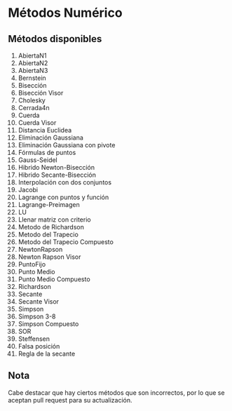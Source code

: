 # Métodos Numérico

## Métodos disponibles

1. AbiertaN1
2. AbiertaN2
3. AbiertaN3
4. Bernstein
5. Bisección
6. Bisección Visor
7. Cholesky
8. Cerrada4n
9. Cuerda
10. Cuerda Visor
11. Distancia Euclidea
12. Eliminación Gaussiana
13. Eliminación Gaussiana con pivote
14. Fórmulas de puntos
15. Gauss-Seidel
16. Hibrido Newton-Bisección
17. Hibrido Secante-Bisección
18. Interpolación con dos conjuntos
19. Jacobi
20. Lagrange con puntos y función
21. Lagrange-Preimagen
22. LU
23. Llenar matriz con criterio
24. Metodo de Richardson
25. Metodo del Trapecio
26. Metodo del Trapecio Compuesto
27. NewtonRapson
28. Newton Rapson Visor
29. PuntoFijo
30. Punto Medio
31. Punto Medio Compuesto
32. Richardson
33. Secante
34. Secante Visor
35. Simpson
36. Simpson 3-8
37. Simpson Compuesto
38. SOR
39. Steffensen
40. Falsa posición
41. Regla de la secante

## Nota

Cabe destacar que hay ciertos métodos que son incorrectos, por lo que se aceptan pull request para su actualización. 
